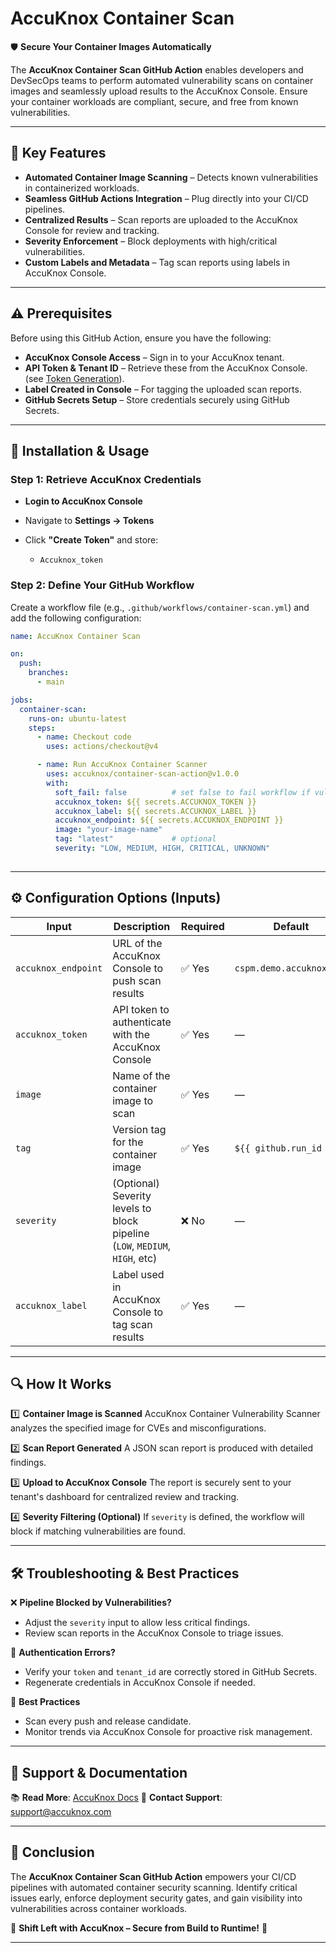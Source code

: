 # AccuKnox Container Scan

🛡️ **Secure Your Container Images Automatically**

The **AccuKnox Container Scan GitHub Action** enables developers and DevSecOps teams to perform automated vulnerability scans on container images and seamlessly upload results to the AccuKnox Console. Ensure your container workloads are compliant, secure, and free from known vulnerabilities.

---

## 🎯 Key Features

- **Automated Container Image Scanning** – Detects known vulnerabilities in containerized workloads.
- **Seamless GitHub Actions Integration** – Plug directly into your CI/CD pipelines.
- **Centralized Results** – Scan reports are uploaded to the AccuKnox Console for review and tracking.
- **Severity Enforcement** – Block deployments with high/critical vulnerabilities.
- **Custom Labels and Metadata** – Tag scan reports using labels in AccuKnox Console.

---

## ⚠️ Prerequisites

Before using this GitHub Action, ensure you have the following:

- **AccuKnox Console Access** – Sign in to your AccuKnox tenant.
- **API Token & Tenant ID** – Retrieve these from the AccuKnox Console. (see [Token Generation](https://help.accuknox.com/getting-started/how-to-create-tokens/)).
- **Label Created in Console** – For tagging the uploaded scan reports.
- **GitHub Secrets Setup** – Store credentials securely using GitHub Secrets.

---

## 📌 Installation & Usage

### Step 1: Retrieve AccuKnox Credentials

* **Login to AccuKnox Console**
* Navigate to **Settings → Tokens**
* Click **"Create Token"** and store:

  * `Accuknox_token`

### Step 2: Define Your GitHub Workflow

Create a workflow file (e.g., `.github/workflows/container-scan.yml`) and add the following configuration:

```yaml
name: AccuKnox Container Scan

on:
  push:
    branches:
      - main

jobs:
  container-scan:
    runs-on: ubuntu-latest
    steps:
      - name: Checkout code
        uses: actions/checkout@v4

      - name: Run AccuKnox Container Scanner
        uses: accuknox/container-scan-action@v1.0.0
        with:
          soft_fail: false          # set false to fail workflow if vulnerabilities are found
          accuknox_token: ${{ secrets.ACCUKNOX_TOKEN }}
          accuknox_label: ${{ secrets.ACCUKNOX_LABEL }}
          accuknox_endpoint: ${{ secrets.ACCUKNOX_ENDPOINT }}
          image: "your-image-name"
          tag: "latest"             # optional
          severity: "LOW, MEDIUM, HIGH, CRITICAL, UNKNOWN"
          
```

---

## ⚙️ Configuration Options (Inputs)

| Input       | Description                                                                 | Required | Default                  |
| ----------- | --------------------------------------------------------------------------- | -------- | ------------------------ |
| `accuknox_endpoint`  | URL of the AccuKnox Console to push scan results                            | ✅ Yes    | `cspm.demo.accuknox.com` |
| `accuknox_token`     | API token to authenticate with the AccuKnox Console                         | ✅ Yes    | —                        |
| `image`     | Name of the container image to scan                                         | ✅ Yes    | —                        |
| `tag`       | Version tag for the container image                                         | ✅ Yes    | `${{ github.run_id }}`   |
| `severity`  | (Optional) Severity levels to block pipeline (`LOW`, `MEDIUM`, `HIGH`, etc) | ❌ No     | —                        |
| `accuknox_label`     | Label used in AccuKnox Console to tag scan results                          | ✅ Yes    | —                        |

---

## 🔍 How It Works

1️⃣ **Container Image is Scanned**
AccuKnox Container Vulnerability Scanner analyzes the specified image for CVEs and misconfigurations.

2️⃣ **Scan Report Generated**
A JSON scan report is produced with detailed findings.

3️⃣ **Upload to AccuKnox Console**
The report is securely sent to your tenant's dashboard for centralized review and tracking.

4️⃣ **Severity Filtering (Optional)**
If `severity` is defined, the workflow will block if matching vulnerabilities are found.

---

## 🛠️ Troubleshooting & Best Practices

❌ **Pipeline Blocked by Vulnerabilities?**

* Adjust the `severity` input to allow less critical findings.
* Review scan reports in the AccuKnox Console to triage issues.

🔑 **Authentication Errors?**

* Verify your `token` and `tenant_id` are correctly stored in GitHub Secrets.
* Regenerate credentials in AccuKnox Console if needed.

🧪 **Best Practices**

* Scan every push and release candidate.
* Monitor trends via AccuKnox Console for proactive risk management.

---

## 📖 Support & Documentation

📚 **Read More**: [AccuKnox Docs](https://help.accuknox.com)
📧 **Contact Support**: [support@accuknox.com](mailto:support@accuknox.com)

---

## 🏁 Conclusion

The **AccuKnox Container Scan GitHub Action** empowers your CI/CD pipelines with automated container security scanning. Identify critical issues early, enforce deployment security gates, and gain visibility into vulnerabilities across container workloads.

🔐 **Shift Left with AccuKnox – Secure from Build to Runtime!** 🧱

---

